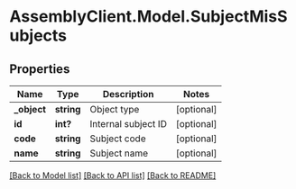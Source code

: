 # AssemblyClient.Model.SubjectMisSubjects
## Properties

Name | Type | Description | Notes
------------ | ------------- | ------------- | -------------
**_object** | **string** | Object type | [optional] 
**id** | **int?** | Internal subject ID | [optional] 
**code** | **string** | Subject code | [optional] 
**name** | **string** | Subject name | [optional] 

[[Back to Model list]](../README.md#documentation-for-models) [[Back to API list]](../README.md#documentation-for-api-endpoints) [[Back to README]](../README.md)

